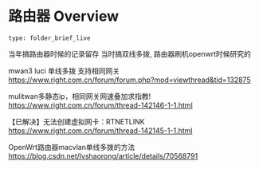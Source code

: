 # 路由器 Overview
 
```ccard
type: folder_brief_live
```
 
当年搞路由器时候的记录留存
当时搞双线多拨, 路由器刷机openwrt时候研究的

mwan3 luci 单线多拨 支持相同网关
https://www.right.com.cn/forum/forum.php?mod=viewthread&tid=132875

mulitwan多静态ip，相同网关网速叠加求指教!
https://www.right.com.cn/forum/thread-142146-1-1.html

【已解决】无法创建虚拟网卡：RTNETLINK 
https://www.right.com.cn/forum/thread-142145-1-1.html

OpenWrt路由器macvlan单线多拨的方法
https://blog.csdn.net/lvshaorong/article/details/70568791

